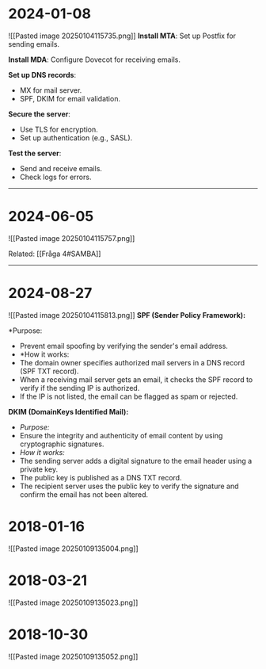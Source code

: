 # 2024-01-08
![[Pasted image 20250104115735.png]]
**Install MTA**: Set up Postfix for sending emails.

**Install MDA**: Configure Dovecot for receiving emails.

**Set up DNS records**:
- MX for mail server.
- SPF, DKIM for email validation.

**Secure the server**:
- Use TLS for encryption.
- Set up authentication (e.g., SASL).

**Test the server**:
- Send and receive emails.
- Check logs for errors.
---
# 2024-06-05
![[Pasted image 20250104115757.png]]


Related:
[[Fråga 4#SAMBA]]

---
# 2024-08-27
![[Pasted image 20250104115813.png]]
**SPF (Sender Policy Framework):**

*Purpose:
- Prevent email spoofing by verifying the sender's email address.
- *How it works:
- The domain owner specifies authorized mail servers in a DNS record (SPF TXT record).
- When a receiving mail server gets an email, it checks the SPF record to verify if the sending IP is authorized.
- If the IP is not listed, the email can be flagged as spam or rejected.

**DKIM (DomainKeys Identified Mail):**

- *Purpose:* 
- Ensure the integrity and authenticity of email content by using cryptographic signatures.
- *How it works:*
- The sending server adds a digital signature to the email header using a private key.
- The public key is published as a DNS TXT record.
- The recipient server uses the public key to verify the signature and confirm the email has not been altered.


# 2018-01-16
![[Pasted image 20250109135004.png]]

# 2018-03-21
![[Pasted image 20250109135023.png]]

# 2018-10-30
![[Pasted image 20250109135052.png]]
